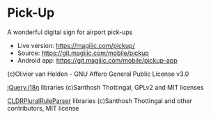 Pick-Up
=======

A wonderful digital sign for airport pick-ups

- Live version: https://magiiic.com/pickup/
- Source: https://git.magiiic.com/mobile/pickup
- Android app: https://git.magiiic.com/mobile/pickup-app

(c)Olivier van Helden - GNU Affero General Public License v3.0

[jQuery.i18n](https://github.com/wikimedia/jquery.i18n) libraries (c)Santhosh Thottingal, GPLv2 and MIT licenses

[CLDRPluralRuleParser](https://github.com/santhoshtr/CLDRPluralRuleParser/blob/master/LICENSE.txt) libraries (c)Santhosh Thottingal and other contributors, MIT license
  
